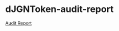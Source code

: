 # dJGNToken-audit-report

[Audit Report](https://github.com/JGNDeFi/dJGNToken-audit-report/blob/main/Smart%20contract%20security%20audit%20report-JGN%20Defi.pdf)
